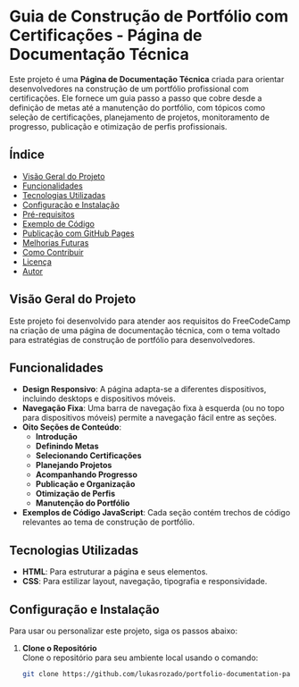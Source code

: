 # Guia de Construção de Portfólio com Certificações - Página de Documentação Técnica

Este projeto é uma **Página de Documentação Técnica** criada para orientar desenvolvedores na construção de um portfólio profissional com certificações. Ele fornece um guia passo a passo que cobre desde a definição de metas até a manutenção do portfólio, com tópicos como seleção de certificações, planejamento de projetos, monitoramento de progresso, publicação e otimização de perfis profissionais.

## Índice
- [Visão Geral do Projeto](#visão-geral-do-projeto)
- [Funcionalidades](#funcionalidades)
- [Tecnologias Utilizadas](#tecnologias-utilizadas)
- [Configuração e Instalação](#configuração-e-instalação)
- [Pré-requisitos](#pré-requisitos)
- [Exemplo de Código](#exemplo-de-código)
- [Publicação com GitHub Pages](#publicação-com-github-pages)
- [Melhorias Futuras](#melhorias-futuras)
- [Como Contribuir](#como-contribuir)
- [Licença](#licença)
- [Autor](#autor)

## Visão Geral do Projeto

Este projeto foi desenvolvido para atender aos requisitos do FreeCodeCamp na criação de uma página de documentação técnica, com o tema voltado para estratégias de construção de portfólio para desenvolvedores.

## Funcionalidades

- **Design Responsivo**: A página adapta-se a diferentes dispositivos, incluindo desktops e dispositivos móveis.
- **Navegação Fixa**: Uma barra de navegação fixa à esquerda (ou no topo para dispositivos móveis) permite a navegação fácil entre as seções.
- **Oito Seções de Conteúdo**:
  - **Introdução**
  - **Definindo Metas**
  - **Selecionando Certificações**
  - **Planejando Projetos**
  - **Acompanhando Progresso**
  - **Publicação e Organização**
  - **Otimização de Perfis**
  - **Manutenção do Portfólio**
- **Exemplos de Código JavaScript**: Cada seção contém trechos de código relevantes ao tema de construção de portfólio.

## Tecnologias Utilizadas

- **HTML**: Para estruturar a página e seus elementos.
- **CSS**: Para estilizar layout, navegação, tipografia e responsividade.

## Configuração e Instalação

Para usar ou personalizar este projeto, siga os passos abaixo:

1. **Clone o Repositório**  
   Clone o repositório para seu ambiente local usando o comando:
   ```bash
   git clone https://github.com/lukasrozado/portfolio-documentation-page.git

   
